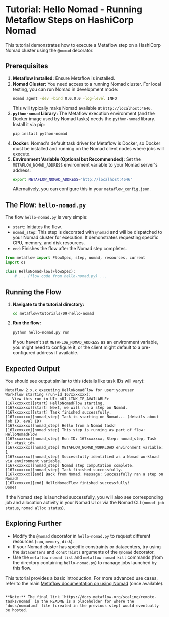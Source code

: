 # Tutorial: Hello Nomad - Running Metaflow Steps on HashiCorp Nomad

This tutorial demonstrates how to execute a Metaflow step on a HashiCorp Nomad cluster using the `@nomad` decorator.

## Prerequisites

1.  **Metaflow Installed:** Ensure Metaflow is installed.
2.  **Nomad Cluster:** You need access to a running Nomad cluster. For local testing, you can run Nomad in development mode:
    ```bash
    nomad agent -dev -bind 0.0.0.0 -log-level INFO
    ```
    This will typically make Nomad available at `http://localhost:4646`.
3.  **`python-nomad` Library:** The Metaflow execution environment (and the Docker image used by Nomad tasks) needs the `python-nomad` library. Install it via pip:
    ```bash
    pip install python-nomad
    ```
4.  **Docker:** Nomad's default task driver for Metaflow is Docker, so Docker must be installed and running on the Nomad client nodes where jobs will execute.
5.  **Environment Variable (Optional but Recommended):** Set the `METAFLOW_NOMAD_ADDRESS` environment variable to your Nomad server's address:
    ```bash
    export METAFLOW_NOMAD_ADDRESS="http://localhost:4646"
    ```
    Alternatively, you can configure this in your `metaflow_config.json`.

## The Flow: `hello-nomad.py`

The flow `hello-nomad.py` is very simple:
- `start`: Initiates the flow.
- `nomad_step`: This step is decorated with `@nomad` and will be dispatched to your Nomad cluster for execution. It demonstrates requesting specific CPU, memory, and disk resources.
- `end`: Finishes the flow after the Nomad step completes.

```python
from metaflow import FlowSpec, step, nomad, resources, current
import os

class HelloNomadFlow(FlowSpec):
    # ... (flow code from hello-nomad.py) ...
```

## Running the Flow

1.  **Navigate to the tutorial directory:**
    ```bash
    cd metaflow/tutorials/09-hello-nomad
    ```

2.  **Run the flow:**
    ```bash
    python hello-nomad.py run
    ```
    If you haven't set `METAFLOW_NOMAD_ADDRESS` as an environment variable, you might need to configure it, or the client might default to a pre-configured address if available.

## Expected Output

You should see output similar to this (details like task IDs will vary):

```
Metaflow 2.x.x executing HelloNomadFlow for user:youruser
Workflow starting (run-id 167xxxxxxx):
 - View this run in UI: <UI_LINK_IF_AVAILABLE>
[167xxxxxxx][start] HelloNomadFlow starting.
[167xxxxxxx][start] Next, we will run a step on Nomad.
[167xxxxxxx][start] Task finished successfully.
[167xxxxxxx][nomad_step] Task is starting on Nomad... (details about job ID, eval ID)
[167xxxxxxx][nomad_step] Hello from a Nomad task!
[167xxxxxxx][nomad_step] This step is running as part of flow: HelloNomadFlow
[167xxxxxxx][nomad_step] Run ID: 167xxxxxxx, Step: nomad_step, Task ID: <task_id>
[167xxxxxxx][nomad_step] METAFLOW_NOMAD_WORKLOAD environment variable: 1
[167xxxxxxx][nomad_step] Successfully identified as a Nomad workload via environment variable.
[167xxxxxxx][nomad_step] Nomad step computation complete.
[167xxxxxxx][nomad_step] Task finished successfully.
[167xxxxxxx][end] Back from Nomad. Message: Successfully ran a step on Nomad!
[167xxxxxxx][end] HelloNomadFlow finished successfully!
Done!
```

If the Nomad step is launched successfully, you will also see corresponding job and allocation activity in your Nomad UI or via the Nomad CLI (`nomad job status`, `nomad alloc status`).

## Exploring Further

-   Modify the `@nomad` decorator in `hello-nomad.py` to request different resources (`cpu`, `memory`, `disk`).
-   If your Nomad cluster has specific constraints or datacenters, try using the `datacenters` and `constraints` arguments of the `@nomad` decorator.
-   Use the `metaflow nomad list` and `metaflow nomad kill` commands (from the directory containing `hello-nomad.py`) to manage jobs launched by this flow.

This tutorial provides a basic introduction. For more advanced use cases, refer to the main [Metaflow documentation on using Nomad](https://docs.metaflow.org/scaling/remote-tasks/nomad) (once available).
```

**Note:** The final link `https://docs.metaflow.org/scaling/remote-tasks/nomad` in the README is a placeholder for where the `docs/nomad.md` file (created in the previous step) would eventually be hosted.

